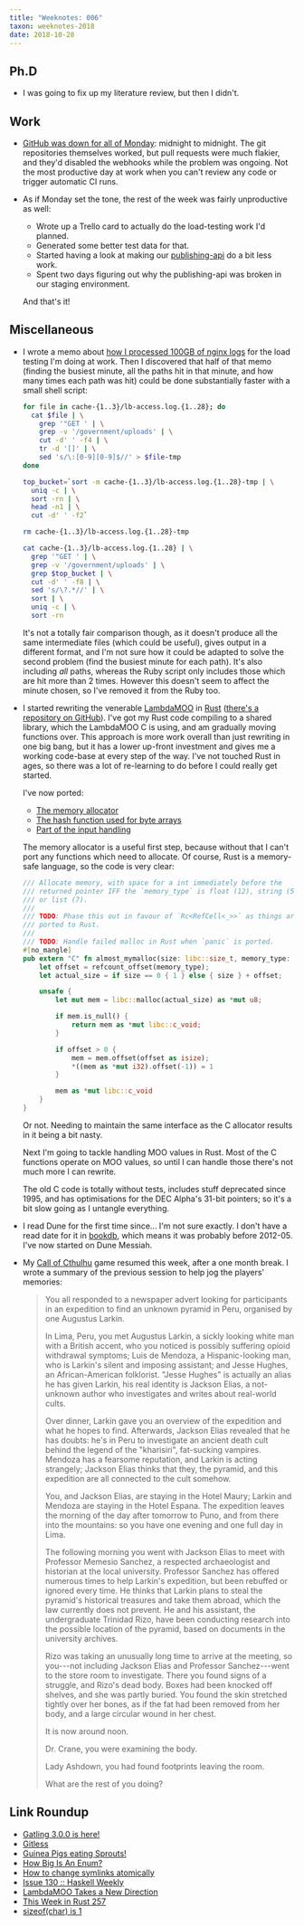 ```yaml
---
title: "Weeknotes: 006"
taxon: weeknotes-2018
date: 2018-10-28
---
```


## Ph.D

* I was going to fix up my literature review, but then I didn't.

## Work

* [GitHub was down for all of Monday][]: midnight to midnight.  The
  git repositories themselves worked, but pull requests were much
  flakier, and they'd disabled the webhooks while the problem was
  ongoing.  Not the most productive day at work when you can't review
  any code or trigger automatic CI runs.

* As if Monday set the tone, the rest of the week was fairly
  unproductive as well:

  * Wrote up a Trello card to actually do the load-testing work I'd
    planned.
  * Generated some better test data for that.
  * Started having a look at making our [publishing-api][] do a bit
    less work.
  * Spent two days figuring out why the publishing-api was broken in
    our staging environment.

  And that's it!

[GitHub was down for all of Monday]: https://status.github.com/messages/2018-10-28
[publishing-api]: https://github.com/alphagov/publishing-api

## Miscellaneous

* I wrote a memo about [how I processed 100GB of nginx logs][] for the
  load testing I'm doing at work.  Then I discovered that half of that
  memo (finding the busiest minute, all the paths hit in that minute,
  and how many times each path was hit) could be done substantially
  faster with a small shell script:

  ```bash
  for file in cache-{1..3}/lb-access.log.{1..28}; do
    cat $file | \
      grep '"GET ' | \
      grep -v '/government/uploads' | \
      cut -d' ' -f4 | \
      tr -d '[]' | \
      sed 's/\:[0-9][0-9]$//' > $file-tmp
  done

  top_bucket=`sort -m cache-{1..3}/lb-access.log.{1..28}-tmp | \
    uniq -c | \
    sort -rn | \
    head -n1 | \
    cut -d' ' -f2`

  rm cache-{1..3}/lb-access.log.{1..28}-tmp

  cat cache-{1..3}/lb-access.log.{1..28} | \
    grep '"GET ' | \
    grep -v '/government/uploads' | \
    grep $top_bucket | \
    cut -d' ' -f8 | \
    sed 's/\?.*//' | \
    sort | \
    uniq -c | \
    sort -rn
  ```

  It's not a totally fair comparison though, as it doesn't produce all
  the same intermediate files (which could be useful), gives output in
  a different format, and I'm not sure how it could be adapted to
  solve the second problem (find the busiest minute for each path).
  It's also including *all* paths, whereas the Ruby script only
  includes those which are hit more than 2 times.  However this
  doesn't seem to affect the minute chosen, so I've removed it from
  the Ruby too.

* I started rewriting the venerable [LambdaMOO][] in [Rust][]
  ([there's a repository on GitHub][]).  I've got my Rust code
  compiling to a shared library, which the LambdaMOO C is using, and
  am gradually moving functions over.  This approach is more work
  overall than just rewriting in one big bang, but it has a lower
  up-front investment and gives me a working code-base at every step
  of the way.  I've not touched Rust in ages, so there was a lot of
  re-learning to do before I could really get started.

  I've now ported:

  * [The memory allocator][]
  * [The hash function used for byte arrays][]
  * [Part of the input handling][]

  The memory allocator is a useful first step, because without that I
  can't port any functions which need to allocate.  Of course, Rust is
  a memory-safe language, so the code is very clear:

  ```rust
  /// Allocate memory, with space for a int immediately before the
  /// returned pointer IFF the `memory_type` is float (12), string (5),
  /// or list (7).
  ///
  /// TODO: Phase this out in favour of `Rc<RefCell<_>>` as things are
  /// ported to Rust.
  ///
  /// TODO: Handle failed malloc in Rust when `panic` is ported.
  #[no_mangle]
  pub extern "C" fn almost_mymalloc(size: libc::size_t, memory_type: u32) -> *mut libc::c_void {
      let offset = refcount_offset(memory_type);
      let actual_size = if size == 0 { 1 } else { size } + offset;

      unsafe {
          let mut mem = libc::malloc(actual_size) as *mut u8;

          if mem.is_null() {
              return mem as *mut libc::c_void;
          }

          if offset > 0 {
              mem = mem.offset(offset as isize);
              *((mem as *mut i32).offset(-1)) = 1
          }

          mem as *mut libc::c_void
      }
  }
  ```

  Or not.  Needing to maintain the same interface as the C allocator
  results in it being a bit nasty.

  Next I'm going to tackle handling MOO values in Rust.  Most of the C
  functions operate on MOO values, so until I can handle those there's
  not much more I can rewrite.

  The old C code is totally without tests, includes stuff deprecated
  since 1995, and has optimisations for the DEC Alpha's 31-bit
  pointers; so it's a bit slow going as I untangle everything.

* I read Dune for the first time since... I'm not sure exactly.  I
  don't have a read date for it in [bookdb][], which means it was
  probably before 2012-05.  I've now started on Dune Messiah.

* My [Call of Cthulhu][] game resumed this week, after a one month
  break.  I wrote a summary of the previous session to help jog the
  players' memories:

  > You all responded to a newspaper advert looking for participants
  > in an expedition to find an unknown pyramid in Peru, organised by
  > one Augustus Larkin.
  >
  > In Lima, Peru, you met Augustus Larkin, a sickly looking white man
  > with a British accent, who you noticed is possibly suffering
  > opioid withdrawal symptoms; Luis de Mendoza, a Hispanic-looking
  > man, who is Larkin's silent and imposing assistant; and Jesse
  > Hughes, an African-American folklorist.  "Jesse Hughes" is
  > actually an alias he has given Larkin, his real identity is
  > Jackson Elias, a not-unknown author who investigates and writes
  > about real-world cults.
  >
  > Over dinner, Larkin gave you an overview of the expedition and
  > what he hopes to find.  Afterwards, Jackson Elias revealed that he
  > has doubts: he's in Peru to investigate an ancient death cult
  > behind the legend of the "kharisiri", fat-sucking vampires.
  > Mendoza has a fearsome reputation, and Larkin is acting strangely;
  > Jackson Elias thinks that they, the pyramid, and this expedition
  > are all connected to the cult somehow.
  >
  > You, and Jackson Elias, are staying in the Hotel Maury; Larkin and
  > Mendoza are staying in the Hotel Espana.  The expedition leaves
  > the morning of the day after tomorrow to Puno, and from there into
  > the mountains: so you have one evening and one full day in Lima.
  >
  > The following morning you went with Jackson Elias to meet with
  > Professor Memesio Sanchez, a respected archaeologist and historian
  > at the local university. Professor Sanchez has offered numerous
  > times to help Larkin's expedition, but been rebuffed or ignored
  > every time.  He thinks that Larkin plans to steal the pyramid's
  > historical treasures and take them abroad, which the law currently
  > does not prevent.  He and his assistant, the undergraduate
  > Trinidad Rizo, have been conducting research into the possible
  > location of the pyramid, based on documents in the university
  > archives.
  >
  > Rizo was taking an unusually long time to arrive at the meeting,
  > so you---not including Jackson Elias and Professor Sanchez---went
  > to the store room to investigate.  There you found signs of a
  > struggle, and Rizo's dead body.  Boxes had been knocked off
  > shelves, and she was partly buried.  You found the skin stretched
  > tightly over her bones, as if the fat had been removed from her
  > body, and a large circular wound in her chest.
  >
  > It is now around noon.
  >
  > Dr. Crane, you were examining the body.
  >
  > Lady Ashdown, you had found footprints leaving the room.
  >
  > What are the rest of you doing?

[how I processed 100GB of nginx logs]: processing-100gb-nginx-logs.html
[LambdaMOO]: https://en.wikipedia.org/wiki/LambdaMOO
[Rust]: https://www.rust-lang.org/
[there's a repository on GitHub]: https://github.com/barrucadu/lambdamoo
[The memory allocator]: https://github.com/barrucadu/lambdamoo/blob/master/rust-source/src/memory.rs
[The hash function used for byte arrays]: https://github.com/barrucadu/lambdamoo/blob/master/rust-source/src/crypto.rs
[Part of the input handling]: https://github.com/barrucadu/lambdamoo/blob/master/rust-source/src/parse_cmd.rs
[bookdb]: http://barrucadu.co.uk/bookdb
[Call of Cthulhu]: https://en.wikipedia.org/wiki/Call_of_Cthulhu_(role-playing_game)

## Link Roundup

* [Gatling 3.0.0 is here!](https://gatling.io/2018/10/23/gatling-3-0-0-is-here/)
* [Gitless](https://gitless.com/)
* [Guinea Pigs eating Sprouts!](https://www.youtube.com/watch?v=oiGxVSMBedY)
* [How Big Is An Enum?](https://www.embedded.fm/blog/2016/6/28/how-big-is-an-enum)
* [How to change symlinks atomically](http://blog.moertel.com/posts/2005-08-22-how-to-change-symlinks-atomically.html)
* [Issue 130 :: Haskell Weekly](https://haskellweekly.news/issues/130.html)
* [LambdaMOO Takes a New Direction](https://www.cc.gatech.edu/classes/AY2001/cs6470_fall/LTAND.html)
* [This Week in Rust 257](https://this-week-in-rust.org/blog/2018/10/23/this-week-in-rust-257/)
* [sizeof(char) is 1](https://drj11.wordpress.com/2007/04/08/sizeofchar-is-1/)
